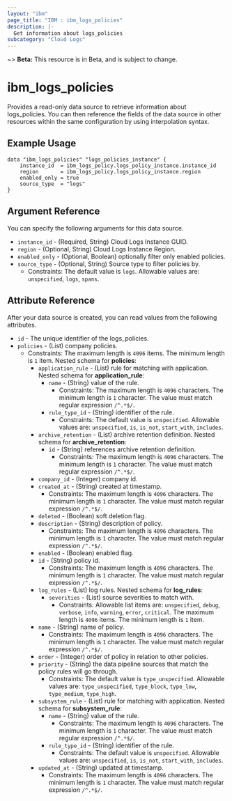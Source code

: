 ```yaml
---
layout: "ibm"
page_title: "IBM : ibm_logs_policies"
description: |-
  Get information about logs_policies
subcategory: "Cloud Logs"
---
```


~> **Beta:** This resource is in Beta, and is subject to change.

# ibm_logs_policies

Provides a read-only data source to retrieve information about logs_policies. You can then reference the fields of the data source in other resources within the same configuration by using interpolation syntax.

## Example Usage

```hcl
data "ibm_logs_policies" "logs_policies_instance" {
	instance_id  = ibm_logs_policy.logs_policy_instance.instance_id
	region       = ibm_logs_policy.logs_policy_instance.region
	enabled_only = true
	source_type  = "logs"
}
```

## Argument Reference

You can specify the following arguments for this data source.

* `instance_id` - (Required, String)  Cloud Logs Instance GUID.
* `region` - (Optional, String) Cloud Logs Instance Region.
* `enabled_only` - (Optional, Boolean) optionally filter only enabled policies.
* `source_type` - (Optional, String) Source type to filter policies by.
  * Constraints: The default value is `logs`. Allowable values are: `unspecified`, `logs`, `spans`.

## Attribute Reference

After your data source is created, you can read values from the following attributes.

* `id` - The unique identifier of the logs_policies.
* `policies` - (List) company policies.
  * Constraints: The maximum length is `4096` items. The minimum length is `1` item.
Nested schema for **policies**:
	* `application_rule` - (List) rule for matching with application.
	Nested schema for **application_rule**:
		* `name` - (String) value of the rule.
		  * Constraints: The maximum length is `4096` characters. The minimum length is `1` character. The value must match regular expression `/^.*$/`.
		* `rule_type_id` - (String) identifier of the rule.
		  * Constraints: The default value is `unspecified`. Allowable values are: `unspecified`, `is`, `is_not`, `start_with`, `includes`.
	* `archive_retention` - (List) archive retention definition.
	Nested schema for **archive_retention**:
		* `id` - (String) references archive retention definition.
		  * Constraints: The maximum length is `4096` characters. The minimum length is `1` character. The value must match regular expression `/^.*$/`.
	* `company_id` - (Integer) company id.
	* `created_at` - (String) created at timestamp.
	  * Constraints: The maximum length is `4096` characters. The minimum length is `1` character. The value must match regular expression `/^.*$/`.
	* `deleted` - (Boolean) soft deletion flag.
	* `description` - (String) description of policy.
	  * Constraints: The maximum length is `4096` characters. The minimum length is `1` character. The value must match regular expression `/^.*$/`.
	* `enabled` - (Boolean) enabled flag.
	* `id` - (String) policy id.
	  * Constraints: The maximum length is `4096` characters. The minimum length is `1` character. The value must match regular expression `/^.*$/`.
	* `log_rules` - (List) log rules.
	Nested schema for **log_rules**:
		* `severities` - (List) source severities to match with.
		  * Constraints: Allowable list items are: `unspecified`, `debug`, `verbose`, `info`, `warning`, `error`, `critical`. The maximum length is `4096` items. The minimum length is `1` item.
	* `name` - (String) name of policy.
	  * Constraints: The maximum length is `4096` characters. The minimum length is `1` character. The value must match regular expression `/^.*$/`.
	* `order` - (Integer) order of policy in relation to other policies.
	* `priority` - (String) the data pipeline sources that match the policy rules will go through.
	  * Constraints: The default value is `type_unspecified`. Allowable values are: `type_unspecified`, `type_block`, `type_low`, `type_medium`, `type_high`.
	* `subsystem_rule` - (List) rule for matching with application.
	Nested schema for **subsystem_rule**:
		* `name` - (String) value of the rule.
		  * Constraints: The maximum length is `4096` characters. The minimum length is `1` character. The value must match regular expression `/^.*$/`.
		* `rule_type_id` - (String) identifier of the rule.
		  * Constraints: The default value is `unspecified`. Allowable values are: `unspecified`, `is`, `is_not`, `start_with`, `includes`.
	* `updated_at` - (String) updated at timestamp.
	  * Constraints: The maximum length is `4096` characters. The minimum length is `1` character. The value must match regular expression `/^.*$/`.

